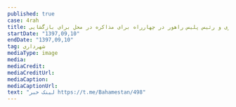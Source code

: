 ```yaml
---
published: true
case: 4rah
title: حضور معاون حمل و نقل ترافیک شهرداری و رئیس پلیس راهور در چهارراه برای مذاکره در محل برای بازگشایی
startDate: "1397,09,10"
endDate: "1397,09,10"
tag: شهرداری
mediaType: image
media:  
mediaCredit:  
mediaCreditUrl:  
mediaCaption:  
mediaCaptionUrl:  
text: "لینک خبر https://t.me/Bahamestan/498"
---
```

